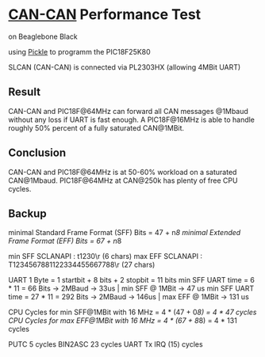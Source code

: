 [CAN-CAN](http://wiki.kewl.org/dokuwiki/projects:can-can) Performance Test
========================
on Beaglebone Black

using [Pickle](http://wiki.kewl.org/dokuwiki/projects:pickle) to programm the PIC18F25K80

SLCAN (CAN-CAN) is connected via PL2303HX (allowing 4MBit UART)

Result
------
CAN-CAN and PIC18F@64MHz can forward all CAN messages @1Mbaud without any loss if UART is fast enough.
A PIC18F@16MHz is able to handle roughly 50% percent of a fully saturated CAN@1MBit.

Conclusion
----------
CAN-CAN and PIC18F@64MHz is at 50-60% workload on a saturated CAN@1Mbaud.
PIC18F@64MHz at CAN@250k has plenty of free CPU cycles.


Backup
------
minimal Standard Frame Format (SFF) Bits = 47 + n*8
minimal Extended Frame Format (EFF) Bits = 67 + n*8

min SFF SCLANAPI : t1230\r  (6 chars)
max EFF SCLANAPI : T1234567881122334455667788\r  (27 chars)

UART 1 Byte = 1 startbit + 8 bits + 2 stopbit = 11 bits
min SFF UART time =  6 * 11 =  66 Bits -> 2MBaud -> 33us   | min SFF @ 1MBit ->  47 us
min SFF UART time = 27 * 11 = 292 Bits -> 2MBaud -> 146us  | max EFF @ 1MBit -> 131 us

CPU Cycles for min SFF@1MBit with 16 MHz = 4 * (47 + 0*8) = 4 *  47 cycles
CPU Cycles for max EFF@1MBit with 16 MHz = 4 * (67 + 8*8) = 4 * 131 cycles

PUTC            5 cycles
BIN2ASC        23 cycles
UART Tx IRQ  (15) cycles

